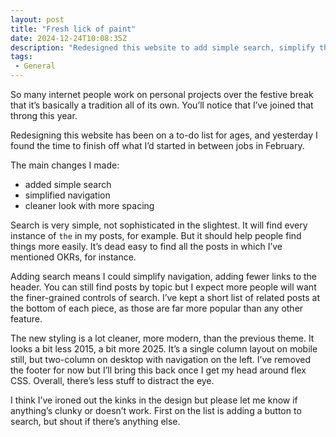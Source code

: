 ```yaml
---
layout: post
title: "Fresh lick of paint"
date: 2024-12-24T10:08:35Z
description: "Redesigned this website to add simple search, simplify the navigation and clean up the styling for a modern feel."
tags:
 - General
---
```


So many internet people work on personal projects over the festive break that it’s basically a tradition all of its own. You’ll notice that I’ve joined that throng this year.

Redesigning this website has been on a to-do list for ages, and yesterday I found the time to finish off what I’d started in between jobs in February.

The main changes I made:

- added simple search
- simplified navigation
- cleaner look with more spacing

Search is very simple, not sophisticated in the slightest. It will find every instance of `the` in my posts, for example. But it should help people find things more easily. It’s dead easy to find all the posts in which I’ve mentioned OKRs, for instance.

Adding search means I could simplify navigation, adding fewer links to the header. You can still find posts by topic but I expect more people will want the finer-grained controls of search. I’ve kept a short list of related posts at the bottom of each piece, as those are far more popular than any other feature.

The new styling is a lot cleaner, more modern, than the previous theme. It looks a bit less 2015, a bit more 2025. It’s a single column layout on mobile still, but two-column on desktop with navigation on the left. I’ve removed the footer for now but I’ll bring this back once I get my head around flex CSS. Overall, there’s less stuff to distract the eye.

I think I’ve ironed out the kinks in the design but please let me know if anything’s clunky or doesn’t work. First on the list is adding a button to search, but shout if there’s anything else.
